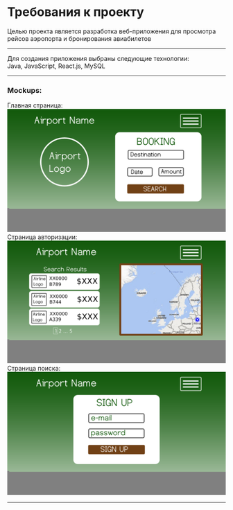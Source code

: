 # Требования к проекту
Целью проекта является разработка веб-приложения для просмотра рейсов аэропорта и бронирования авиабилетов<br>
<hr>
Для создания приложения выбраны следующие технологии:<br>
Java, JavaScript, React.js, MySQL<br>
<hr>
<h3>Mockups:</h3>
Главная страница:<br>
<img src="https://github.com/ivanbazhko/AirportProject/blob/master/Mockups/MainPage.png">
Страница авторизации:<br>
<img src="https://github.com/ivanbazhko/AirportProject/blob/master/Mockups/Search.png">
Страница поиска:<br>
<img src="https://github.com/ivanbazhko/AirportProject/blob/master/Mockups/SignIn.png">
<hr>
